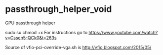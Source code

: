 # passthrough_helper_void
GPU passthrough helper

sudo su
chmod +x 
For instructions go to https://www.youtube.com/watch?v=Cssen5-QCk0&t=263s

Source of vfio-pci-override-vga.sh is http://vfio.blogspot.com/2015/05/
